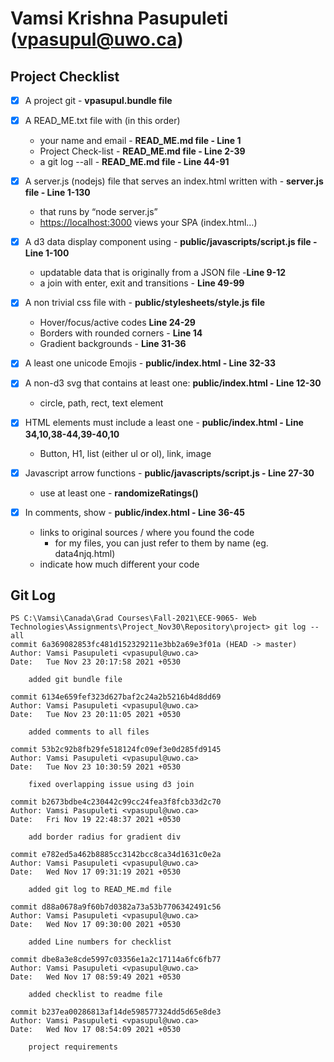 # Vamsi Krishna Pasupuleti (vpasupul@uwo.ca)

## Project Checklist

- [x] A project git - **vpasupul.bundle file**

- [x] A READ_ME.txt file with (in this order)
  - your name and email - **READ_ME.md file - Line 1**
  - Project Check-list - **READ_ME.md file - Line 2-39**
  - a git log --all - **READ_ME.md file - Line 44-91**

- [x] A server.js (nodejs) file that serves an index.html written with - **server.js file - Line 1-130**

  - that runs by “node server.js” 
  - <https://localhost:3000> views your SPA (index.html…)

- [x] A d3 data display component using - **public/javascripts/script.js file - Line 1-100**
  - updatable data that is originally from a JSON file -**Line 9-12**
  - a join with enter, exit and transitions - **Line 49-99**

- [x] A non trivial css file with - **public/stylesheets/style.js file**
  - Hover/focus/active codes **Line 24-29**
  - Borders with rounded corners - **Line 14**
  - Gradient backgrounds - **Line 31-36**

- [x] A least one unicode Emojis - **public/index.html - Line 32-33**

- [x] A non-d3 svg that contains at least one: **public/index.html - Line 12-30**
  - circle, path, rect, text element
- [x] HTML elements must include a least one - **public/index.html - Line 34,10,38-44,39-40,10**
  - Button, H1, list (either ul or ol), link, image

- [x] Javascript arrow functions - **public/javascripts/script.js - Line 27-30**
  - use at least one - **randomizeRatings()**

- [x] In comments, show - **public/index.html - Line 36-45**
  - links to original sources / where you found the code
    - for my files, you can just refer to them by name (eg. data4njq.html)
  - indicate how much different your code

## Git Log

```text
PS C:\Vamsi\Canada\Grad Courses\Fall-2021\ECE-9065- Web Technologies\Assignments\Project_Nov30\Repository\project> git log --all
commit 6a369082853fc481d152329211e3bb2a69e3f01a (HEAD -> master)
Author: Vamsi Pasupuleti <vpasupul@uwo.ca>
Date:   Tue Nov 23 20:17:58 2021 +0530

    added git bundle file

commit 6134e659fef323d627baf2c24a2b5216b4d8dd69
Author: Vamsi Pasupuleti <vpasupul@uwo.ca>
Date:   Tue Nov 23 20:11:05 2021 +0530

    added comments to all files

commit 53b2c92b8fb29fe518124fc09ef3e0d285fd9145
Author: Vamsi Pasupuleti <vpasupul@uwo.ca>
Date:   Tue Nov 23 10:30:59 2021 +0530

    fixed overlapping issue using d3 join

commit b2673bdbe4c230442c99cc24fea3f8fcb33d2c70
Author: Vamsi Pasupuleti <vpasupul@uwo.ca>
Date:   Fri Nov 19 22:48:37 2021 +0530

    add border radius for gradient div

commit e782ed5a462b8885cc3142bcc8ca34d1631c0e2a
Author: Vamsi Pasupuleti <vpasupul@uwo.ca>
Date:   Wed Nov 17 09:31:19 2021 +0530

    added git log to READ_ME.md file

commit d88a0678a9f60b7d0382a73a53b7706342491c56
Author: Vamsi Pasupuleti <vpasupul@uwo.ca>
Date:   Wed Nov 17 09:30:00 2021 +0530

    added Line numbers for checklist

commit dbe8a3e8cde5997c03356e1a2c17114a6fc6fb77
Author: Vamsi Pasupuleti <vpasupul@uwo.ca>
Date:   Wed Nov 17 08:59:49 2021 +0530

    added checklist to readme file

commit b237ea00286813af14de598577324dd5d65e8de3
Author: Vamsi Pasupuleti <vpasupul@uwo.ca>
Date:   Wed Nov 17 08:54:09 2021 +0530

    project requirements
```
